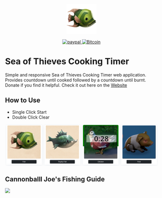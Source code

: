 <p align="center">
  <img src="assets\img\fish_logo.png" height="100px" width="100px">
</p>
<p align="center">
  <a href="https://www.paypal.com/donate?business=GUQQ96LMT48UY&no_recurring=0&item_name=To+maintain+the+service.&currency_code=USD">
      <img src="https://img.shields.io/badge/Donate-PayPal-green.svg" alt="paypal">
  </a>
    <a href="http://donatecoins.org/btc/1HeMeMU2qUFDRZpRQMJ2v27Dw3h3gShJ5b">
      <img src="http://donatecoins.org/btc/1HeMeMU2qUFDRZpRQMJ2v27Dw3h3gShJ5b.svg" alt="Bitcoin">
  </a>
</p>

# Sea of Thieves Cooking Timer
Simple and responsive Sea of Thieves Cooking Timer web application. Provides countdown until cooked followed by a countdown until burnt. Donate if you find it helpful. Check it out here on the <a href="https://sea-of-thieves-cooking-app.herokuapp.com/" target="_blank">Website</a>

## How to Use
 - Single Click Start
 - Double Click Clear 

<img src="assets\img\example.png">

## Cannonballl Joe's Fishing Guide
<img src="assets\img\guide.png">
